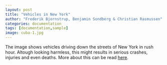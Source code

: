 ```yaml
---
layout: post
title: "Vehicles in New York"
author: "Frederik Bjornstrup, Benjamin Sondberg & Christian Rasmussen"
categories: documentation
tags: [documentation,sample]
image: cuba-1.jpg
---
```


The image shows vehicles driving down the streets of New York in rush hour. Altough looking harmless, this might results in serious crashes, injuries and even deaths. More about this can be read [here](https://nypost.com/tag/car-crashes/).
